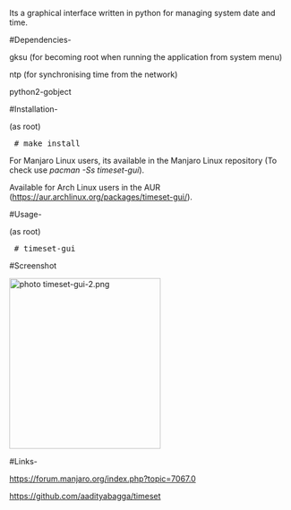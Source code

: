 Its a graphical interface written in python for managing system date and time.

#Dependencies-

gksu (for becoming root when running the application from system menu)

ntp (for synchronising time from the network)

python2-gobject

#Installation-

(as root)

<pre>
 # make install
</pre>

For Manjaro Linux users, its available in the Manjaro Linux repository (To check use <i>pacman -Ss timeset-gui</i>).

Available for Arch Linux users in the AUR (https://aur.archlinux.org/packages/timeset-gui/).

#Usage-

(as root)

<pre>
 # timeset-gui
</pre>

#Screenshot

<a href="http://s1198.photobucket.com/user/chk1827/media/timeset-gui-2.png.html" target="_blank"><img src="http://i1198.photobucket.com/albums/aa447/chk1827/timeset-gui-2.png" border="0" alt=" photo timeset-gui-2.png" width=270 height=305/></a>

#Links-

https://forum.manjaro.org/index.php?topic=7067.0

https://github.com/aadityabagga/timeset

